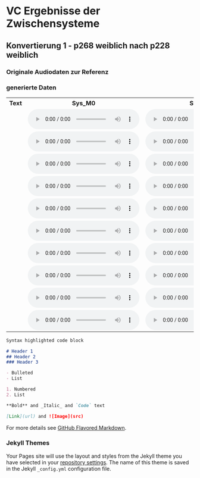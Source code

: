# VC Ergebnisse der Zwischensysteme

## Konvertierung 1 - p268 weiblich nach p228 weiblich

### Originale Audiodaten zur Referenz

### generierte Daten

<table style="width:100%">
  <tr>
    <th>Text</th>
    <th>Sys_M0</th> 
    <th>Sys_M1</th>
    <th>Sys_M2</th>
    <th>Sys_P0</th>
    <th>Sys_P1</th>
    <th>Sys_P2</th>
  </tr>
  <tr>
    <td></td>
    <td><audio controls><source src="./data/audio/sysm0/p268_p228/p268_p228_005_gen.wav" type="audio/wav">Your browser does not support the audio element.</audio> </td>
    <td><audio controls><source src="./data/audio/sysm1/p268_p228/p268_p228_005_gen.wav" type="audio/wav">Your browser does not support the audio element.</audio> </td>
    <td><audio controls><source src="./data/audio/sysm2/p268_p228/p268_p228_005_gen.wav" type="audio/wav">Your browser does not support the audio element.</audio> </td>
    <td><audio controls><source src="./data/audio/sysp0/p268_p228/p268_p228_005_gen.wav" type="audio/wav">Your browser does not support the audio element.</audio> </td>
    <td><audio controls><source src="./data/audio/sysp1/p268_p228/p268_p228_005_gen.wav" type="audio/wav">Your browser does not support the audio element.</audio> </td>
    <td><audio controls><source src="./data/audio/sysp2/p268_p228/p268_p228_005_gen.wav" type="audio/wav">Your browser does not support the audio element.</audio> </td>
  </tr>
  <tr>
    <td></td>
    <td><audio controls><source src="./data/audio/sysm0/p268_p228/p268_p228_018_gen.wav" type="audio/wav">Your browser does not support the audio element.</audio> </td>
    <td><audio controls><source src="./data/audio/sysm1/p268_p228/p268_p228_018_gen.wav" type="audio/wav">Your browser does not support the audio element.</audio> </td>
    <td><audio controls><source src="./data/audio/sysm2/p268_p228/p268_p228_018_gen.wav" type="audio/wav">Your browser does not support the audio element.</audio> </td>
    <td><audio controls><source src="./data/audio/sysp0/p268_p228/p268_p228_018_gen.wav" type="audio/wav">Your browser does not support the audio element.</audio> </td>
    <td><audio controls><source src="./data/audio/sysp1/p268_p228/p268_p228_018_gen.wav" type="audio/wav">Your browser does not support the audio element.</audio> </td>
    <td><audio controls><source src="./data/audio/sysp2/p268_p228/p268_p228_018_gen.wav" type="audio/wav">Your browser does not support the audio element.</audio> </td>
  </tr>
  <tr>
    <td></td>
    <td><audio controls><source src="./data/audio/sysm0/p268_p228/p268_p228_377_gen.wav" type="audio/wav">Your browser does not support the audio element.</audio> </td>
    <td><audio controls><source src="./data/audio/sysm1/p268_p228/p268_p228_377_gen.wav" type="audio/wav">Your browser does not support the audio element.</audio> </td>
    <td><audio controls><source src="./data/audio/sysm2/p268_p228/p268_p228_377_gen.wav" type="audio/wav">Your browser does not support the audio element.</audio> </td>
    <td><audio controls><source src="./data/audio/sysp0/p268_p228/p268_p228_377_gen.wav" type="audio/wav">Your browser does not support the audio element.</audio> </td>
    <td><audio controls><source src="./data/audio/sysp1/p268_p228/p268_p228_377_gen.wav" type="audio/wav">Your browser does not support the audio element.</audio> </td>
    <td><audio controls><source src="./data/audio/sysp2/p268_p228/p268_p228_377_gen.wav" type="audio/wav">Your browser does not support the audio element.</audio> </td>
  </tr>
  <tr>
    <td></td>
    <td><audio controls><source src="./data/audio/sysm0/p268_p228/p268_p228_328_gen.wav" type="audio/wav">Your browser does not support the audio element.</audio> </td>
    <td><audio controls><source src="./data/audio/sysm1/p268_p228/p268_p228_328_gen.wav" type="audio/wav">Your browser does not support the audio element.</audio> </td>
    <td><audio controls><source src="./data/audio/sysm2/p268_p228/p268_p228_328_gen.wav" type="audio/wav">Your browser does not support the audio element.</audio> </td>
    <td><audio controls><source src="./data/audio/sysp0/p268_p228/p268_p228_328_gen.wav" type="audio/wav">Your browser does not support the audio element.</audio> </td>
    <td><audio controls><source src="./data/audio/sysp1/p268_p228/p268_p228_328_gen.wav" type="audio/wav">Your browser does not support the audio element.</audio> </td>
    <td><audio controls><source src="./data/audio/sysp2/p268_p228/p268_p228_328_gen.wav" type="audio/wav">Your browser does not support the audio element.</audio> </td>
  </tr>
  <tr>
    <td></td>
    <td><audio controls><source src="./data/audio/sysm0/p268_p228/p268_p228_220_gen.wav" type="audio/wav">Your browser does not support the audio element.</audio> </td>
    <td><audio controls><source src="./data/audio/sysm1/p268_p228/p268_p228_220_gen.wav" type="audio/wav">Your browser does not support the audio element.</audio> </td>
    <td><audio controls><source src="./data/audio/sysm2/p268_p228/p268_p228_220_gen.wav" type="audio/wav">Your browser does not support the audio element.</audio> </td>
    <td><audio controls><source src="./data/audio/sysp0/p268_p228/p268_p228_220_gen.wav" type="audio/wav">Your browser does not support the audio element.</audio> </td>
    <td><audio controls><source src="./data/audio/sysp1/p268_p228/p268_p228_220_gen.wav" type="audio/wav">Your browser does not support the audio element.</audio> </td>
    <td><audio controls><source src="./data/audio/sysp2/p268_p228/p268_p228_220_gen.wav" type="audio/wav">Your browser does not support the audio element.</audio> </td>
  </tr>
  <tr>
    <td></td>
    <td><audio controls><source src="./data/audio/sysm0/p268_p228/p268_p228_349_gen.wav" type="audio/wav">Your browser does not support the audio element.</audio> </td>
    <td><audio controls><source src="./data/audio/sysm1/p268_p228/p268_p228_349_gen.wav" type="audio/wav">Your browser does not support the audio element.</audio> </td>
    <td><audio controls><source src="./data/audio/sysm2/p268_p228/p268_p228_349_gen.wav" type="audio/wav">Your browser does not support the audio element.</audio> </td>
    <td><audio controls><source src="./data/audio/sysp0/p268_p228/p268_p228_349_gen.wav" type="audio/wav">Your browser does not support the audio element.</audio> </td>
    <td><audio controls><source src="./data/audio/sysp1/p268_p228/p268_p228_349_gen.wav" type="audio/wav">Your browser does not support the audio element.</audio> </td>
    <td><audio controls><source src="./data/audio/sysp2/p268_p228/p268_p228_349_gen.wav" type="audio/wav">Your browser does not support the audio element.</audio> </td>
  </tr>
  <tr>
    <td></td>
    <td><audio controls><source src="./data/audio/sysm0/p268_p228/p268_p228_402_gen.wav" type="audio/wav">Your browser does not support the audio element.</audio> </td>
    <td><audio controls><source src="./data/audio/sysm1/p268_p228/p268_p228_402_gen.wav" type="audio/wav">Your browser does not support the audio element.</audio> </td>
    <td><audio controls><source src="./data/audio/sysm2/p268_p228/p268_p228_402_gen.wav" type="audio/wav">Your browser does not support the audio element.</audio> </td>
    <td><audio controls><source src="./data/audio/sysp0/p268_p228/p268_p228_402_gen.wav" type="audio/wav">Your browser does not support the audio element.</audio> </td>
    <td><audio controls><source src="./data/audio/sysp1/p268_p228/p268_p228_402_gen.wav" type="audio/wav">Your browser does not support the audio element.</audio> </td>
    <td><audio controls><source src="./data/audio/sysp2/p268_p228/p268_p228_402_gen.wav" type="audio/wav">Your browser does not support the audio element.</audio> </td>
  </tr>
  <tr>
    <td></td>
    <td><audio controls><source src="./data/audio/sysm0/p268_p228/p268_p228_317_gen.wav" type="audio/wav">Your browser does not support the audio element.</audio> </td>
    <td><audio controls><source src="./data/audio/sysm1/p268_p228/p268_p228_317_gen.wav" type="audio/wav">Your browser does not support the audio element.</audio> </td>
    <td><audio controls><source src="./data/audio/sysm2/p268_p228/p268_p228_317_gen.wav" type="audio/wav">Your browser does not support the audio element.</audio> </td>
    <td><audio controls><source src="./data/audio/sysp0/p268_p228/p268_p228_317_gen.wav" type="audio/wav">Your browser does not support the audio element.</audio> </td>
    <td><audio controls><source src="./data/audio/sysp1/p268_p228/p268_p228_317_gen.wav" type="audio/wav">Your browser does not support the audio element.</audio> </td>
    <td><audio controls><source src="./data/audio/sysp2/p268_p228/p268_p228_317_gen.wav" type="audio/wav">Your browser does not support the audio element.</audio> </td>
  </tr>
  <tr>
    <td></td>
    <td><audio controls><source src="./data/audio/sysm0/p268_p228/p268_p228_140_gen.wav" type="audio/wav">Your browser does not support the audio element.</audio> </td>
    <td><audio controls><source src="./data/audio/sysm1/p268_p228/p268_p228_140_gen.wav" type="audio/wav">Your browser does not support the audio element.</audio> </td>
    <td><audio controls><source src="./data/audio/sysm2/p268_p228/p268_p228_140_gen.wav" type="audio/wav">Your browser does not support the audio element.</audio> </td>
    <td><audio controls><source src="./data/audio/sysp0/p268_p228/p268_p228_140_gen.wav" type="audio/wav">Your browser does not support the audio element.</audio> </td>
    <td><audio controls><source src="./data/audio/sysp1/p268_p228/p268_p228_140_gen.wav" type="audio/wav">Your browser does not support the audio element.</audio> </td>
    <td><audio controls><source src="./data/audio/sysp2/p268_p228/p268_p228_140_gen.wav" type="audio/wav">Your browser does not support the audio element.</audio> </td>
  </tr>
  <tr>
    <td></td>
    <td><audio controls><source src="./data/audio/sysm0/p268_p228/p268_p228_301_gen.wav" type="audio/wav">Your browser does not support the audio element.</audio> </td>
    <td><audio controls><source src="./data/audio/sysm1/p268_p228/p268_p228_301_gen.wav" type="audio/wav">Your browser does not support the audio element.</audio> </td>
    <td><audio controls><source src="./data/audio/sysm2/p268_p228/p268_p228_301_gen.wav" type="audio/wav">Your browser does not support the audio element.</audio> </td>
    <td><audio controls><source src="./data/audio/sysp0/p268_p228/p268_p228_301_gen.wav" type="audio/wav">Your browser does not support the audio element.</audio> </td>
    <td><audio controls><source src="./data/audio/sysp1/p268_p228/p268_p228_301_gen.wav" type="audio/wav">Your browser does not support the audio element.</audio> </td>
    <td><audio controls><source src="./data/audio/sysp2/p268_p228/p268_p228_301_gen.wav" type="audio/wav">Your browser does not support the audio element.</audio> </td>
  </tr>
</table>

```markdown
Syntax highlighted code block

# Header 1
## Header 2
### Header 3

- Bulleted
- List

1. Numbered
2. List

**Bold** and _Italic_ and `Code` text

[Link](url) and ![Image](src)
```

For more details see [GitHub Flavored Markdown](https://guides.github.com/features/mastering-markdown/).

### Jekyll Themes

Your Pages site will use the layout and styles from the Jekyll theme you have selected in your [repository settings](https://github.com/AntonBuzik/evaluation_thesis/settings/pages). The name of this theme is saved in the Jekyll `_config.yml` configuration file.
